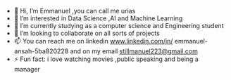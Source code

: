 - 👋 Hi, I’m Emmanuel ,you can call me urias
- 👀 I’m interested in Data Science ,AI and Machine Learning
- 🌱 I’m currently studying as a computer science and Engineering student
- 💞️ I’m looking to collaborate on all sorts of projects
- 📫 You can reach me on linkedin www.linkedin.com/in/
emmanuel-ansah-5ba820228 and on my email stillmanuel223@gmail.com
- ⚡ Fun fact: i love watching movies ,public speaking and being a manager

<!---
official-urias/official-urias is a ✨ special ✨ repository because its `README.md` (this file) appears on your GitHub profile.
You can click the Preview link to take a look at your changes.
--->
